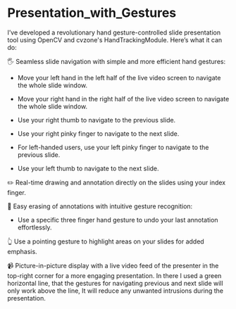 # Presentation_with_Gestures
I’ve developed a revolutionary hand gesture-controlled slide presentation tool using OpenCV and cvzone's HandTrackingModule. Here’s what it can do:

🖐️ Seamless slide navigation with simple and more efficient hand gestures:
   - Move your left hand in the left half of the live video screen to navigate the whole slide window.
   - Move your right hand in the right half of the live video screen to navigate the whole slide window.
 
   - Use your right thumb to navigate to the previous slide.
   - Use your right pinky finger to navigate to the next slide.
   - For left-handed users, use your left pinky finger to navigate to the previous slide.
   - Use your left thumb to navigate to the next slide.

✏️ Real-time drawing and annotation directly on the slides using your index finger.

🔄 Easy erasing of annotations with intuitive gesture recognition:
  -  Use a specific three finger hand gesture to undo your last annotation effortlessly.

👆 Use a pointing gesture to highlight areas on your slides for added emphasis.

📹 Picture-in-picture display with a live video feed of the presenter in the top-right corner for a more engaging presentation.
In there I used a green horizontal line, that the gestures for navigating previous and next slide will only work above the line, It will reduce any unwanted intrusions during the presentation.